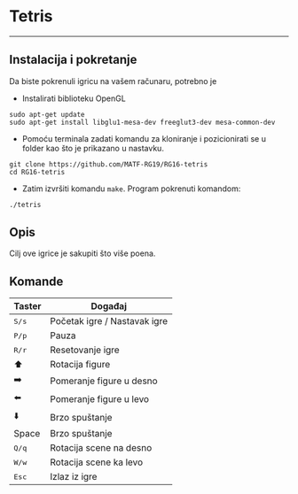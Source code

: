 # Tetris
---

## Instalacija i pokretanje

Da biste pokrenuli igricu na vašem računaru, potrebno je
* Instalirati biblioteku OpenGL
```shell
sudo apt-get update
sudo apt-get install libglu1-mesa-dev freeglut3-dev mesa-common-dev
```
* Pomoću terminala zadati komandu za kloniranje i pozicionirati se u folder kao što je prikazano u nastavku.
```shell
git clone https://github.com/MATF-RG19/RG16-tetris
cd RG16-tetris
```
 * Zatim izvršiti komandu ```make```. Program pokrenuti komandom:
```sh
./tetris
```

## Opis

Cilj ove igrice je sakupiti što više poena.

## Komande
Taster | Događaj  
----- | ------ 
<kbd>S/s</kbd> | Početak igre / Nastavak igre
<kbd>P/p</kbd> | Pauza
<kbd>R/r</kbd> | Resetovanje igre
<kdb>:arrow_up:</kdbg> | Rotacija figure
<kdb>:arrow_right:</kdbg> | Pomeranje figure u desno
<kdb>:arrow_left:</kdbg> | Pomeranje figure u levo
<kdb>:arrow_down:</kdbg> | Brzo spuštanje
<kdb>Space</kdbg> | Brzo spuštanje
<kbd>Q/q</kbd> | Rotacija scene na desno
<kbd>W/w</kbd> | Rotacija scene ka levo
<kbd>Esc</kbd> | Izlaz iz igre

